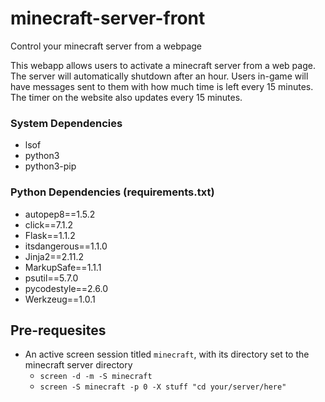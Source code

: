 # minecraft-server-front
Control your minecraft server from a webpage

This webapp allows users to activate a minecraft server from a web page.  
The server will automatically shutdown after an hour. Users in-game will have messages sent to them with how much time is left every 15 minutes. The timer on the website also updates every 15 minutes. 

### System Dependencies
- lsof
- python3
- python3-pip

### Python Dependencies (requirements.txt)
- autopep8==1.5.2
- click==7.1.2
- Flask==1.1.2
- itsdangerous==1.1.0
- Jinja2==2.11.2
- MarkupSafe==1.1.1
- psutil==5.7.0
- pycodestyle==2.6.0
- Werkzeug==1.0.1

## Pre-requesites
- An active screen session titled `minecraft`, with its directory set to the minecraft server directory
  - `screen -d -m -S minecraft`
  - `screen -S minecraft -p 0 -X stuff "cd your/server/here"`